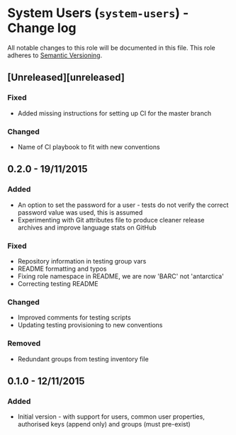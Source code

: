 # System Users (`system-users`) - Change log

All notable changes to this role will be documented in this file.
This role adheres to [Semantic Versioning](http://semver.org/spec/v2.0.0.html).

## [Unreleased][unreleased]

### Fixed

* Added missing instructions for setting up CI for the master branch

### Changed

* Name of CI playbook to fit with new conventions

## 0.2.0 - 19/11/2015

### Added

* An option to set the password for a user - tests do not verify the correct password value was used, this is assumed
* Experimenting with Git attributes file to produce cleaner release archives and improve language stats on GitHub

### Fixed

* Repository information in testing group vars
* README formatting and typos
* Fixing role namespace in README, we are now 'BARC' not 'antarctica'
* Correcting testing README

### Changed

* Improved comments for testing scripts
* Updating testing provisioning to new conventions

### Removed

* Redundant groups from testing inventory file

## 0.1.0 - 12/11/2015

### Added

* Initial version - with support for users, common user properties, authorised keys (append only) and 
groups (must pre-exist)

